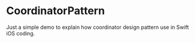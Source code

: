 # CoordinatorPattern
Just a simple demo to explain how coordinator design pattern use in Swift iOS coding.
